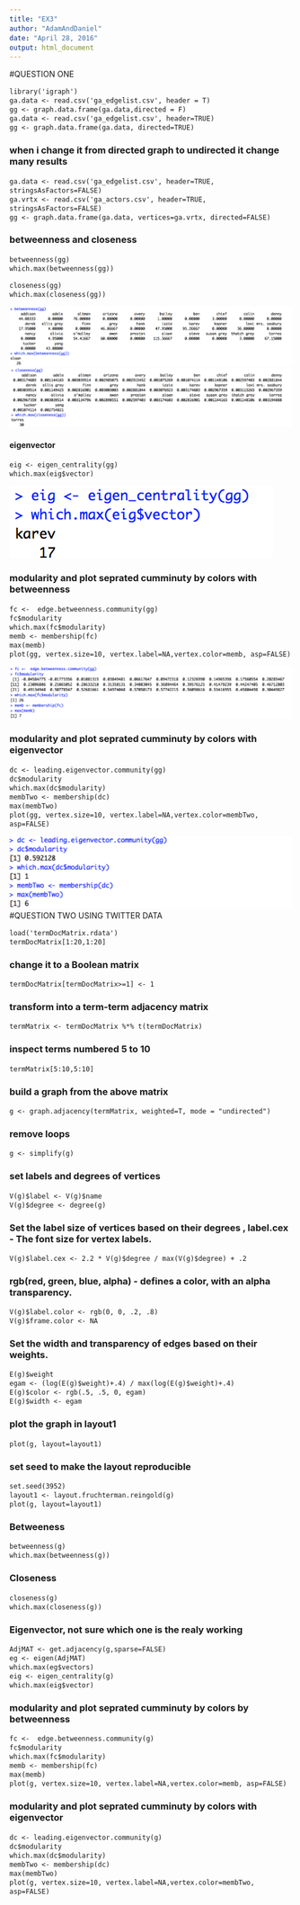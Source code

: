 ```yaml
---
title: "EX3"
author: "AdamAndDaniel"
date: "April 28, 2016"
output: html_document
---
```



#QUESTION ONE
```{r setup}
library('igraph')
ga.data <- read.csv('ga_edgelist.csv', header = T)
gg <- graph.data.frame(ga.data,directed = F)
ga.data <- read.csv('ga_edgelist.csv', header=TRUE)
gg <- graph.data.frame(ga.data, directed=TRUE)
```

### when i change it from directed graph to undirected it change many results
```{r setup}
ga.data <- read.csv('ga_edgelist.csv', header=TRUE, stringsAsFactors=FALSE)
ga.vrtx <- read.csv('ga_actors.csv', header=TRUE, stringsAsFactors=FALSE)
gg <- graph.data.frame(ga.data, vertices=ga.vrtx, directed=FALSE)
```

### betweenness and closeness
```{r setup}
betweenness(gg)
which.max(betweenness(gg))
```

```{r setup}
closeness(gg)
which.max(closeness(gg))
```

![](1.png) 
![](2.png) 

####  eigenvector 
```{r setup}
eig <- eigen_centrality(gg)
which.max(eig$vector)
```

![](3.png) 
###  modularity and plot seprated cumminuty by colors with betweenness
```{r setup}
fc <-  edge.betweenness.community(gg)
fc$modularity
which.max(fc$modularity)
memb <- membership(fc)
max(memb)
plot(gg, vertex.size=10, vertex.label=NA,vertex.color=memb, asp=FALSE)
```
![](4.png)
### modularity and plot seprated cumminuty by colors with eigenvector
```{r setup}
dc <- leading.eigenvector.community(gg)
dc$modularity 
which.max(dc$modularity)
membTwo <- membership(dc)
max(membTwo)
plot(gg, vertex.size=10, vertex.label=NA,vertex.color=membTwo, asp=FALSE)
```

![](5.png)
#QUESTION TWO USING TWITTER DATA 
```{r setup}
load('termDocMatrix.rdata')
termDocMatrix[1:20,1:20]
```
###  change it to a Boolean matrix
```{r setup}
termDocMatrix[termDocMatrix>=1] <- 1
```
###  transform into a term-term adjacency matrix
```{r setup}
termMatrix <- termDocMatrix %*% t(termDocMatrix)
```
### inspect terms numbered 5 to 10
```{r setup}
termMatrix[5:10,5:10]
```
###  build a graph from the above matrix
```{r setup}
g <- graph.adjacency(termMatrix, weighted=T, mode = "undirected")
```
###  remove loops
```{r setup}
g <- simplify(g)
```
###  set labels and degrees of vertices
```{r setup}
V(g)$label <- V(g)$name
V(g)$degree <- degree(g)
```
###  Set the label size of vertices based on their degrees , label.cex - The font size for vertex labels.
```{r setup}
V(g)$label.cex <- 2.2 * V(g)$degree / max(V(g)$degree) + .2
```
###  rgb(red, green, blue, alpha) - defines a color, with an alpha transparency.
```{r setup}
V(g)$label.color <- rgb(0, 0, .2, .8)
V(g)$frame.color <- NA
```
###  Set the width and transparency of edges based on their weights.
```{r setup}
E(g)$weight
egam <- (log(E(g)$weight)+.4) / max(log(E(g)$weight)+.4)
E(g)$color <- rgb(.5, .5, 0, egam)
E(g)$width <- egam
```
###  plot the graph in layout1
```{r setup}
plot(g, layout=layout1)
```

###  set seed to make the layout reproducible
```{r setup}
set.seed(3952)
layout1 <- layout.fruchterman.reingold(g)
plot(g, layout=layout1)
```
###  Betweeness 
```{r setup}
betweenness(g)
which.max(betweenness(g))
```
###  Closeness
```{r setup}
closeness(g)
which.max(closeness(g))
```
###  Eigenvector, not sure which one is the realy working
```{r setup}
AdjMAT <- get.adjacency(g,sparse=FALSE)
eg <- eigen(AdjMAT)
which.max(eg$vectors)
eig <- eigen_centrality(g)
which.max(eig$vector)
```
###  modularity and plot seprated cumminuty by colors by betweenness
```{r setup}
fc <-  edge.betweenness.community(g)
fc$modularity
which.max(fc$modularity)
memb <- membership(fc)
max(memb)
plot(g, vertex.size=10, vertex.label=NA,vertex.color=memb, asp=FALSE)
```

###  modularity and plot seprated cumminuty by colors with eigenvector
```{r setup}
dc <- leading.eigenvector.community(g)
dc$modularity 
which.max(dc$modularity)
membTwo <- membership(dc)
max(membTwo)
plot(g, vertex.size=10, vertex.label=NA,vertex.color=membTwo, asp=FALSE)
```


